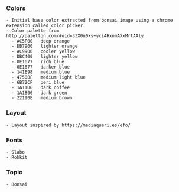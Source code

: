 ### Colors
    - Initial base color extracted from bonsai image using a chrome extension called color picker.
    - Color palette from http://paletton.com/#uid=33X0u0ks+yci4HxnmAXxMrtAAly
      - AC5F00   deep orange
      - DB7900   lighter orange
      - AC9900   cooler yellow
      - DBC400   lighter yellow
      - 0E1677   rich blue
      - 0E1677   darker blue
      - 141E98   medium blue
      - 4750BF   medium light blue
      - 6B72CF   peri blue
      - 1A1106   dark coffee
      - 1A1806   dark green
      - 22190E   medium brown
### Layout
    - Layout inspired by https://mediaqueri.es/efo/
### Fonts
    - Slabo
    - Rokkit
### Topic
    - Bonsai
